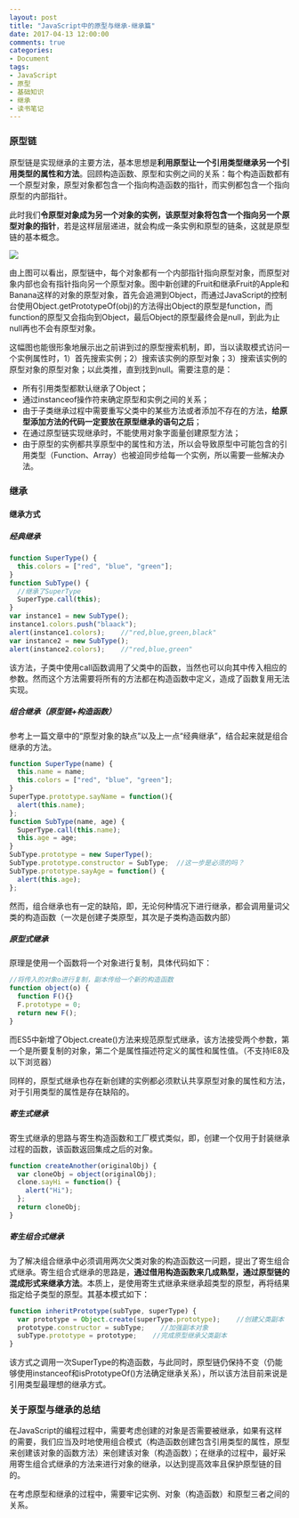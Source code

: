 ```yaml
---
layout: post
title: "JavaScript中的原型与继承-继承篇"
date: 2017-04-13 12:00:00
comments: true
categories: 
- Document
tags:
- JavaScript
- 原型
- 基础知识
- 继承
- 读书笔记
---
```


### 原型链

原型链是实现继承的主要方法，基本思想是**利用原型让一个引用类型继承另一个引用类型的属性和方法**。回顾构造函数、原型和实例之间的关系：每个构造函数都有一个原型对象，原型对象都包含一个指向构造函数的指针，而实例都包含一个指向原型的内部指针。

此时我们**令原型对象成为另一个对象的实例，该原型对象将包含一个指向另一个原型对象的指针**，若是这样层层递进，就会构成一条实例和原型的链条，这就是原型链的基本概念。

<!-- more -->

![](https://img.alicdn.com/imgextra/i3/O1CN01cZNppR1oI6m42LpPs_!!6000000005201-1-tps-1536-932.gif)

由上图可以看出，原型链中，每个对象都有一个内部指针指向原型对象，而原型对象内部也会有指针指向另一个原型对象。图中新创建的Fruit和继承Fruit的Apple和Banana这样的对象的原型对象，首先会追溯到Object，而通过JavaScript的控制台使用Object.getPrototypeOf(obj)的方法得出Object的原型是function，而function的原型又会指向到Object，最后Object的原型最终会是null，到此为止null再也不会有原型对象。

这幅图也能很形象地展示出之前讲到过的原型搜索机制，即，当以读取模式访问一个实例属性时，1）首先搜索实例；2）搜索该实例的原型对象；3）搜索该实例的原型对象的原型对象；以此类推，直到找到null。需要注意的是：

*   所有引用类型都默认继承了Object；
*   通过instanceof操作符来确定原型和实例之间的关系；
*   由于子类继承过程中需要重写父类中的某些方法或者添加不存在的方法，**给原型添加方法的代码一定要放在原型继承的语句之后**；
*   在通过原型链实现继承时，不能使用对象字面量创建原型方法；
*   由于原型的实例都共享原型中的属性和方法，所以会导致原型中可能包含的引用类型（Function、Array）也被迫同步给每一个实例，所以需要一些解决办法。

### 继承

#### 继承方式

##### 经典继承

```javascript
function SuperType() {
  this.colors = ["red", "blue", "green"];
}
function SubType() {
  //继承了SuperType
  SuperType.call(this);
}
var instance1 = new SubType();
instance1.colors.push("blaack");
alert(instance1.colors);    //"red,blue,green,black"
var instance2 = new SubType();
alert(instance2.colors);    //"red,blue,green"
```

该方法，子类中使用call函数调用了父类中的函数，当然也可以向其中传入相应的参数。然而这个方法需要将所有的方法都在构造函数中定义，造成了函数复用无法实现。

##### 组合继承（原型链+构造函数）

参考上一篇文章中的“原型对象的缺点”以及上一点“经典继承”，结合起来就是组合继承的方法。

```javascript
function SuperType(name) {
  this.name = name;
  this.colors = ["red", "blue", "green"];
}
SuperType.prototype.sayName = function(){
  alert(this.name);
};
function SubType(name, age) {
  SuperType.call(this.name);
  this.age = age;
}
SubType.prototype = new SuperType();
SubType.prototype.constructor = SubType;  //这一步是必须的吗？
SubType.prototype.sayAge = function() {
  alert(this.age);
};
```

然而，组合继承也有一定的缺陷，即，无论何种情况下进行继承，都会调用量词父类的构造函数（一次是创建子类原型，其次是子类构造函数内部）

##### 原型式继承

原理是使用一个函数将一个对象进行复制，具体代码如下：

```javascript
//将传入的对象o进行复制，副本传给一个新的构造函数
function object(o) {
  function F(){}
  F.prototype = 0;
  return new F();
}
```

而ES5中新增了Object.create()方法来规范原型式继承，该方法接受两个参数，第一个是所要复制的对象，第二个是属性描述符定义的属性和属性值。（不支持IE8及以下浏览器）

同样的，原型式继承也存在新创建的实例都必须默认共享原型对象的属性和方法，对于引用类型的属性是存在缺陷的。

##### 寄生式继承

寄生式继承的思路与寄生构造函数和工厂模式类似，即，创建一个仅用于封装继承过程的函数，该函数返回集成之后的对象。

```javascript
function createAnother(originalObj) {
  var cloneObj = object(originalObj);
  clone.sayHi = function() {
    alert("Hi");
  };
  return cloneObj;
}
```

##### 寄生组合式继承

为了解决组合继承中必须调用两次父类对象的构造函数这一问题，提出了寄生组合式继承。寄生组合式继承的思路是，**通过借用构造函数来几成熟型，通过原型链的混成形式来继承方法**。本质上，是使用寄生式继承来继承超类型的原型，再将结果指定给子类型的原型。其基本模式如下：

```javascript
function inheritPrototype(subType, superType) {
  var prototype = Object.create(superType.prototype);    //创建父类副本
  prototype.constructor = subType;    //加强副本对象
  subType.prototype = prototype;    //完成原型继承父类副本
}
```

该方式之调用一次SuperType的构造函数，与此同时，原型链仍保持不变（仍能够使用instanceof和isPrototypeOf()方法确定继承关系），所以该方法目前来说是引用类型最理想的继承方式。

### 关于原型与继承的总结

在JavaScript的编程过程中，需要考虑创建的对象是否需要被继承，如果有这样的需要，我们应当及时地使用组合模式（构造函数创建包含引用类型的属性，原型来创建该对象的函数方法）来创建该对象（构造函数）；在继承的过程中，最好采用寄生组合式继承的方法来进行对象的继承，以达到提高效率且保护原型链的目的。

在考虑原型和继承的过程中，需要牢记实例、对象（构造函数）和原型三者之间的关系。
